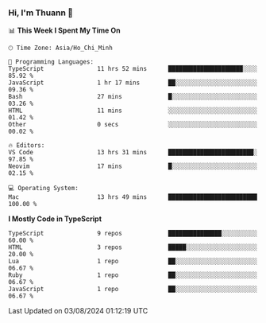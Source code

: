 ### Hi, I'm Thuann 👋

<!--START_SECTION:waka-->
📊 **This Week I Spent My Time On** 

```text
🕑︎ Time Zone: Asia/Ho_Chi_Minh

💬 Programming Languages: 
TypeScript               11 hrs 52 mins      █████████████████████░░░░   85.92 % 
JavaScript               1 hr 17 mins        ██░░░░░░░░░░░░░░░░░░░░░░░   09.36 % 
Bash                     27 mins             █░░░░░░░░░░░░░░░░░░░░░░░░   03.26 % 
HTML                     11 mins             ░░░░░░░░░░░░░░░░░░░░░░░░░   01.42 % 
Other                    0 secs              ░░░░░░░░░░░░░░░░░░░░░░░░░   00.02 % 

🔥 Editors: 
VS Code                  13 hrs 31 mins      ████████████████████████░   97.85 % 
Neovim                   17 mins             █░░░░░░░░░░░░░░░░░░░░░░░░   02.15 % 

💻 Operating System: 
Mac                      13 hrs 49 mins      █████████████████████████   100.00 % 
```

**I Mostly Code in TypeScript** 

```text
TypeScript               9 repos             ███████████████░░░░░░░░░░   60.00 % 
HTML                     3 repos             █████░░░░░░░░░░░░░░░░░░░░   20.00 % 
Lua                      1 repo              ██░░░░░░░░░░░░░░░░░░░░░░░   06.67 % 
Ruby                     1 repo              ██░░░░░░░░░░░░░░░░░░░░░░░   06.67 % 
JavaScript               1 repo              ██░░░░░░░░░░░░░░░░░░░░░░░   06.67 % 
```




 Last Updated on 03/08/2024 01:12:19 UTC
<!--END_SECTION:waka-->
